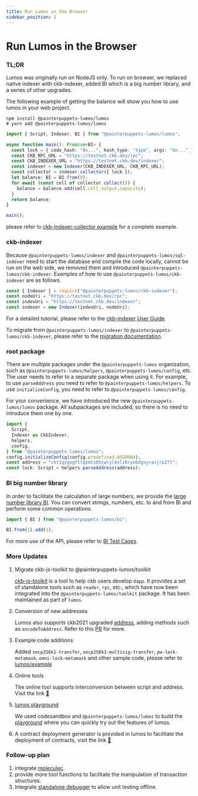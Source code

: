 ```yaml
---
title: Run Lumos in the Browser
sidebar_position: 2
---
```


# Run Lumos in the Browser

### TL;DR

Lumos was originally run on NodeJS only. To run on browser, we replaced native indexer with ckb-indexer, added BI which is a big number library, and a series of other upgrades.

The following example of getting the balance will show you how to use lumos in your web project.

```shell
npm install @painterpuppets-lumos/lumos
# yarn add @painterpuppets-lumos/lumos
```

```ts
import { Script, Indexer, BI } from "@painterpuppets-lumos/lumos";

async function main(): Promise<BI> {
  const lock = { code_hash: "0x...", hash_type: "type", args: "0x..." };
  const CKB_RPC_URL = "https://testnet.ckb.dev/rpc";
  const CKB_INDEXER_URL = "https://testnet.ckb.dev/indexer";
  const indexer = new Indexer(CKB_INDEXER_URL, CKB_RPC_URL);
  const collector = indexer.collector({ lock });
  let balance: BI = BI.from(0);
  for await (const cell of collector.collect()) {
    balance = balance.add(cell.cell_output.capacity);
  }
  return balance;
}

main();
```

please refer to [ckb-indexer-collector example](https://github.com/nervosnetwork/lumos/blob/develop/examples/ckb-indexer-collector.ts) for a complete example.

### ckb-indexer

Because `@painterpuppets-lumos/indexer` and `@painterpuppets-lumos/sql-indexer` need to start the database and compile the code locally, cannot be run on the web side, we removed them and introduced `@painterpuppets-lumos/ckb-indexer`. Examples of how to use `@painterpuppets-lumos/ckb-indexer` are as follows.

```jsx
const { Indexer } = require("@painterpuppets-lumos/ckb-indexer");
const nodeUri = "https://testnet.ckb.dev/rpc";
const indexUri = "https://testnet.ckb.dev/indexer";
const indexer = new Indexer(indexUri, nodeUri);
```

For a detailed tutorial, please refer to the [ckb-indexer User Guide](https://github.com/nervosnetwork/lumos/tree/develop/packages/ckb-indexer).

To migrate from `@painterpuppets-lumos/indexer` to `@painterpuppets-lumos/ckb-indexer`, please refer to the [migration documentation](https://github.com/nervosnetwork/lumos/blob/develop/packages/ckb-indexer/mirgation.md).

### root package

There are multiple packages under the `@painterpuppets-lumos` organization, such as `@painterpuppets-lumos/helpers`, `@painterpuppets-lumos/config`, etc. The user needs to refer to a separate package when using it. For example, to use `parseAddress` you need to refer to `@painterpuppets-lumos/helpers`. To use `initializeConfig`, you need to refer to `@painterpuppets-lumos/config`.

For your convenience, we have introduced the new `@painterpuppets-lumos/lumos` package. All subpackages are included, so there is no need to introduce them one by one.

```ts
import {
  Script,
  Indexer as CkbIndexer,
  helpers,
  config,
} from "@painterpuppets-lumos/lumos";
config.initializeConfig(config.predefined.AGGRON4);
const address = "ckt1qyqxgftlqzmtv05cwcyl4xlz6ryx6dgsyrasjrp27t";
const lock: Script = helpers.parseAddress(address);
```

### BI big number library

In order to facilitate the calculation of large numbers, we provide the [large number library BI](https://github.com/nervosnetwork/lumos/tree/develop/packages/bi). You can convert strings, numbers, etc. to and from BI and perform some common operations.

```jsx
import { BI } from "@painterpuppets-lumos/bi";

BI.from(1).add(1);
```

For more use of the API, please refer to [BI Test Cases](https://github.com/nervosnetwork/lumos/blob/develop/packages/bi/tests/index.test.ts).

### More Updates

1. Migrate ckb-js-toolkit to @painterpuppets-lumos/toolkit

   [ckb-js-toolkit](https://github.com/nervosnetwork/ckb-js-toolkit) is a tool to help ckb users develop `dapp`. It provides a set of standalone tools such as `reader`, `rpc`, etc., which have now been integrated into the `@painterpuppets-lumos/toolkit` package. It has been maintained as part of `lumos`.

2. Conversion of new addresses

   Lumos also supports ckb2021 upgraded [address](https://github.com/nervosnetwork/rfcs/pull/239/files), adding methods such as `encodeToAddress`. Refer to this [PR](https://github.com/nervosnetwork/lumos/pull/205) for more.

3. Example code additions

   Added `secp256k1-transfer`, `secp256k1-multisig-transfer`, `pw-lock-metamask`, `omni-lock-metamask` and other sample code, please refer to [lumos/example](https://[github.com/nervosnetwork/lumos/tree/develop/examples)

4. Online tools

   The online tool supports interconversion between script and address. Visit the link [🔗](https://nervosnetwork.github.io/lumos/tools/address-conversion)

5. [lumos playground](https://codesandbox.io/s/objective-cloud-282i4?file=/src/index.js)

   We used codesandbox and `@painterpuppets-lumos/lumos` to build the [playground](https://codesandbox.io/s/objective-cloud-282i4?file=/src/index.js) where you can quickly try out the features of lumos.

6. A contract deployment generator is provided in lumos to facilitate the deployment of contracts, visit the link [🔗](https://github.com/nervosnetwork/lumos/tree/develop/packages/common-scripts#usage)

### Follow-up plan

1. integrate [moleculec](https://github.com/nervosnetwork/molecule).
2. provide more tool functions to facilitate the manipulation of transaction structures.
3. Integrate [standalone debugger](https://github.com/nervosnetwork/ckb-standalone-debugger) to allow unit testing offline.
